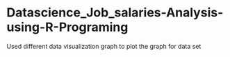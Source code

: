 # Datascience_Job_salaries-Analysis-using-R-Programing
Used different data visualization graph to plot the graph for data set

